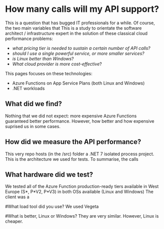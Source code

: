 # How many calls will my API support?
This is a question that has bugged IT professionals for a while. Of course, the two main variables that 
This is a study to orientate the software architect / infrastructure expert in the solution of these classical cloud performance problems: 
- _what pricing tier is needed to sustain a certain number of API calls?_
- _should I use a single powerful service, or more smaller services?_
- _is Linux better than Windows_?
- _What cloud provider is more cost-effective_?

This pages focuses on these technologies:
- Azure Functions on App Service Plans (both Linux and Windows)
- .NET workloads

## What did we find?
Nothing that we did not expect: more expensive Azure Functions guaranteed better performance. However, how better and how expensive suprised us in some cases.

## How did we measure the API performance?
This very repo hosts (in the /src) folder a .NET 7 isolated process project. 
This is the architecture we used for tests. To summarise, the calls

## What hardware did we test?
We tested all of the Azure Function production-ready tiers available in West Europe (S\*, P\*V2, P\*V3) in both OSs available (Linux and Windows)
The client was a

#What load tool did you use?
We used Vegeta

#What is better, Linux or Windows?
They are very similar. However, Linux is cheaper.

